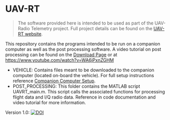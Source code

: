 # UAV-RT

>The software provided here is intended to be used as part of the UAV-Radio Telemetry project. Full project details can be found on the [UAV-RT website](https://uavrt.nau.edu).

This repository contains the programs intended to be run on a companion computer as well as the post processing software. A video tutorial on post processing can be found on the  [Download Page](https://uavrt.nau.edu/index.php/downloads/) or at https://www.youtube.com/watch?v=WA6jPxnZGHM

- VEHICLE: Contains files meant to be downloaded to the companion computer (located on-board the vehicle). For full setup instructions reference [Companion Computer Setup](https://uavrt.nau.edu/index.php/docs/radiotelem/companion-computer/).
- POST_PROCESSING: This folder contains the MATLAB script UAVRT_main.m. This script calls the associated functions for processing flight data and I/Q radio data. Reference in code documentation and video tutorial for more information.


Version 1.0: [![DOI](https://zenodo.org/badge/DOI/10.5281/zenodo.3267342.svg)](https://doi.org/10.5281/zenodo.3267342)


